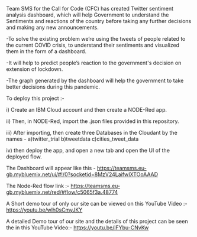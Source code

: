 Team SMS for the Call for Code (CFC) has created Twitter sentiment analysis dashboard, which will help Government to understand the Sentiments and reactions of the country before taking any further decisions and making any new announcements. 

-To solve the existing problem we’re using the tweets of people related to the current COVID crisis, to understand their sentiments and visualized them in the form of a dashboard.

-It will help to predict people’s reaction to the government's decision on extension of lockdown.

-The graph generated by the dashboard will help the government to take better decisions during this pandemic.


To deploy this project :-

i) Create an IBM Cloud account and then create a NODE-Red app.

ii) Then, in NODE-Red, import the .json files provided in this repository.

iii) After importing, then create three Databases in the Cloudant by the names -
	a)twitter_trial
	b)tweetdata
	c)cities_tweet_data
	
iv) then deploy the app, and open a new tab and open the UI of the deployed flow.



The Dashboard will appear like this  - 
https://teamsms.eu-gb.mybluemix.net/ui/#!/0?socketid=8MzV24LaifwIXTOoAAAD


The Node-Red flow link :-
https://teamsms.eu-gb.mybluemix.net/red/#flow/c5065f3a.48774

A Short demo tour of only our site can be viewed on this YouTube Video :-
https://youtu.be/wlh0sCmyJKY


A detailed Demo tour of our site and the details of this project can be seen the in this YouTube Video:-
https://youtu.be/lFYbu-CNvKw


